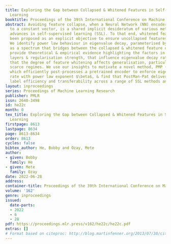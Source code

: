 ```yaml
---
title: Exploring the Gap between Collapsed & Whitened Features in Self-Supervised
  Learning
booktitle: Proceedings of the 39th International Conference on Machine Learning
abstract: Avoiding feature collapse, when a Neural Network (NN) encoder maps all inputs
  to a constant vector, is a shared implicit desideratum of various methodological
  advances in self-supervised learning (SSL). To that end, whitened features have
  been proposed as an explicit objective to ensure uncollapsed features \cite{zbontar2021barlow,ermolov2021whitening,hua2021feature,bardes2022vicreg}.
  We identify power law behaviour in eigenvalue decay, parameterised by exponent $\beta{\geq}0$,
  as a spectrum that bridges between the collapsed & whitened feature extremes. We
  provide theoretical & empirical evidence highlighting the factors in SSL, like projection
  layers & regularisation strength, that influence eigenvalue decay rate, & demonstrate
  that the degree of feature whitening affects generalisation, particularly in label
  scarce regimes. We use our insights to motivate a novel method, PMP (PostMan-Pat),
  which efficiently post-processes a pretrained encoder to enforce eigenvalue decay
  rate with power law exponent $\beta$, & find that PostMan-Pat delivers improved
  label efficiency and transferability across a range of SSL methods and encoder architectures.
layout: inproceedings
series: Proceedings of Machine Learning Research
publisher: PMLR
issn: 2640-3498
id: he22c
month: 0
tex_title: Exploring the Gap between Collapsed & Whitened Features in Self-Supervised
  Learning
firstpage: 8613
lastpage: 8634
page: 8613-8634
order: 8613
cycles: false
bibtex_author: He, Bobby and Ozay, Mete
author:
- given: Bobby
  family: He
- given: Mete
  family: Ozay
date: 2022-06-28
address:
container-title: Proceedings of the 39th International Conference on Machine Learning
volume: '162'
genre: inproceedings
issued:
  date-parts:
  - 2022
  - 6
  - 28
pdf: https://proceedings.mlr.press/v162/he22c/he22c.pdf
extras: []
# Format based on citeproc: http://blog.martinfenner.org/2013/07/30/citeproc-yaml-for-bibliographies/
---
```

